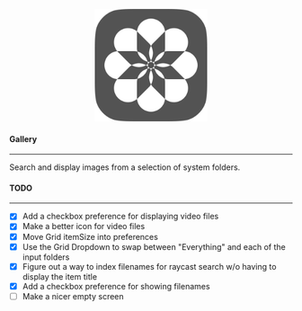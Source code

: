 <p align='center'>
  <img src='./assets/gallery.png' width='200'/>
</p>

#### Gallery
---

Search and display images from a selection of system folders.

#### TODO
---

- [x] Add a checkbox preference for displaying video files
- [x] Make a better icon for video files
- [x] Move Grid itemSize into preferences
- [x] Use the Grid Dropdown to swap between "Everything" and each of the input folders
- [x] Figure out a way to index filenames for raycast search w/o having to display the item title
- [x] Add a checkbox preference for showing filenames
- [ ] Make a nicer empty screen